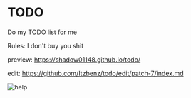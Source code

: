 # TODO
Do my TODO list for me 

Rules:
I don't buy you shit

preview: https://shadow01148.github.io/todo/

edit: https://github.com/Itzbenz/todo/edit/patch-7/index.md

![help](https://user-images.githubusercontent.com/76457846/134768593-e0221839-ab3c-4eb0-8cf1-93829fd941ba.png)
